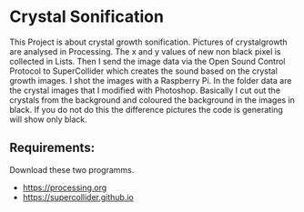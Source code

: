 Crystal Sonification
====================

This Project is about crystal growth sonification. 
Pictures of crystalgrowth are analysed in Processing. The x and y values of new non black pixel is collected in Lists. Then I send the image data via the Open Sound Control Protocol to SuperCollider which creates the sound based on the crystal growth images.
I shot the images with a Raspberry Pi. In the folder data are the crystal images that I modified with Photoshop. Basically I cut out the crystals from the background and coloured the background in the images in black. If you do not do this the difference pictures the code is generating will show only black.


Requirements:
-------------
Download these two programms.
- https://processing.org
- https://supercollider.github.io
